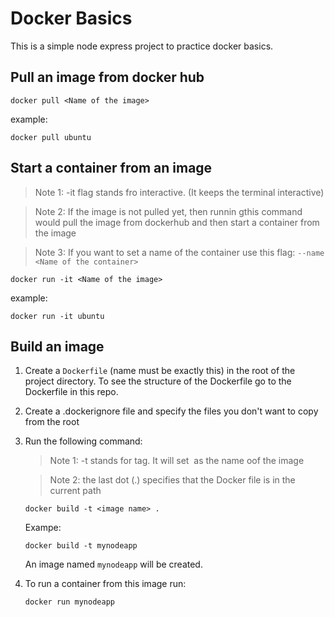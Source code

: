 # Docker Basics
This is a simple node express project to practice docker basics.

## Pull an image from docker hub
```
docker pull <Name of the image>
```
example:
```
docker pull ubuntu
```
## Start a container from an image
> Note 1: -it flag stands fro interactive. (It keeps the terminal interactive)

> Note 2: If the image is not pulled yet, then runnin gthis command would pull the image from dockerhub and then start a container from the image

> Note 3: If you want to set a name of the container use this flag: `--name <Name of the container>`
 
```
docker run -it <Name of the image>
```
example:
```
docker run -it ubuntu
```

## Build an image
1. Create a `Dockerfile` (name must be exactly this) in the root of the project directory. To see the structure of the Dockerfile go to the Dockerfile in this repo.
2. Create a .dockerignore file and specify the files you don't want to copy from the root
3. Run the following command:
   > Note 1: -t stands for tag. It will set <image name> as the name oof the image

   > Note 2: the last dot (.) specifies that the Docker file is in the current path 
   ```
   docker build -t <image name> .
   ```
   Exampe:
   ```
   docker build -t mynodeapp
   ```
   An image named `mynodeapp` will be created.
4. To run a container from this image run:
   ```
   docker run mynodeapp
   ```
   
